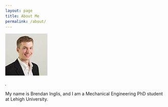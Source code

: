 ```yaml
---
layout: page
title: About Me
permalink: /about/
---
```


![Headshot](/assets/Images/ProfessionalPicture.jpeg)

<img src="{/assets/Images/ProfessionalPicture.jpeg}" alt="" style="border:1px solid black; border-radius:50%" />

My name is Brendan Inglis, and I am a Mechanical Engineering PhD student at Lehigh University.


